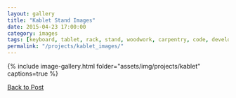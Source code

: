 ```yaml
---
layout: gallery
title: "Kablet Stand Images"
date: 2015-04-23 17:00:00
category: images
tags: [keyboard, tablet, rack, stand, woodwork, carpentry, code, development, SSH]
permalink: "/projects/kablet_images/"
---
```




 {% include image-gallery.html folder="assets/img/projects/kablet" captions=true %}

  <a href="/projects/kablet/">Back to Post</a>

